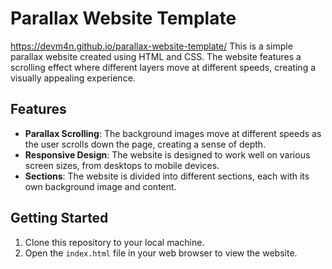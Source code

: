 # Parallax Website Template

https://devm4n.github.io/parallax-website-template/
This is a simple parallax website created using HTML and CSS. The website features a scrolling effect where different layers move at different speeds, creating a visually appealing experience.

## Features

- **Parallax Scrolling**: The background images move at different speeds as the user scrolls down the page, creating a sense of depth.
- **Responsive Design**: The website is designed to work well on various screen sizes, from desktops to mobile devices.
- **Sections**: The website is divided into different sections, each with its own background image and content.

## Getting Started

1. Clone this repository to your local machine.
2. Open the `index.html` file in your web browser to view the website.
